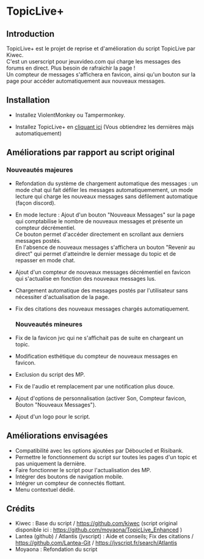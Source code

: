 # TopicLive+

## Introduction

<p>TopicLive+ est le projet de reprise et d'amélioration du script TopicLive par Kiwec.<br>
C'est un userscript pour jeuxvideo.com qui charge les messages des forums en direct. Plus besoin de rafraichir la page !<br>
Un compteur de messages s'affichera en favicon, ainsi qu'un bouton sur la page pour accéder automatiquement aux nouveaux messages.</p>

## Installation

- Installez ViolentMonkey ou Tampermonkey.

- Installez TopicLive+ en [cliquant ici](https://github.com/moyaona/TopicLivePlus/raw/refs/heads/main/TopicLivePlus.user.js) (Vous obtiendrez les dernières màjs automatiquement)

## Améliorations par rapport au script original

  ### Nouveautés majeures
- Refondation du système de chargement automatique des messages : un mode chat qui fait défiler les messages automatiquemement, un mode lecture qui charge les nouveaux messages sans défilement automatique (façon discord).
- En mode lecture : Ajout d'un bouton "Nouveaux Messages" sur la page qui comptabilise le nombre de nouveaux messages et présente un compteur décrémentiel. <br> Ce bouton permet d'accéder directement en scrollant aux derniers messages postés.<br> En l'absence de nouveaux messages s'affichera un bouton "Revenir au direct" qui permet d'atteindre le dernier message du topic et de repasser en mode chat.
- Ajout d'un compteur de nouveaux messages décrémentiel en favicon qui s'actualise en fonction des nouveaux messages lus.
- Chargement automatique des messages postés par l'utilisateur sans nécessiter d'actualisation de la page.
- Fix des citations des nouveaux messages chargés automatiquement.

  ### Nouveautés mineures
- Fix de la favicon jvc qui ne s'affichait pas de suite en chargeant un topic.
- Modification esthétique du compteur de nouveaux messages en favicon.
- Exclusion du script des MP.
- Fix de l'audio et remplacement par une notification plus douce.
- Ajout d'options de personnalisation (activer Son, Compteur favicon, Bouton "Nouveaux Messages").
- Ajout d'un logo pour le script.

## Améliorations envisagées
- Compatibilité avec les options ajoutées par Déboucled et Risibank.
- Permettre le fonctionnement du script sur toutes les pages d'un topic et pas uniquement la dernière.
- Faire fonctionner le script pour l'actualisation des MP.
- Intégrer des boutons de navigation mobile.
- Intégrer un compteur de connectés flottant.
- Menu contextuel dédié.

## Crédits
- Kiwec : Base du script / https://github.com/kiwec (script original disponible ici : https://github.com/moyaona/TopicLive_Enhanced )
- Lantea (github) / Atlantis (jvscript) : Aide et conseils; Fix des citations / https://github.com/Lantea-Git / https://jvscript.fr/search/Atlantis
- Moyaona : Refondation du script
